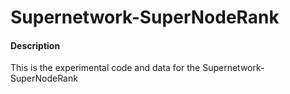 # Supernetwork-SuperNodeRank

#### Description
This is the experimental code and data for the Supernetwork-SuperNodeRank
